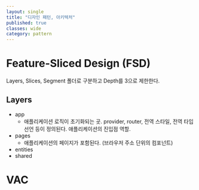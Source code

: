 ```yaml
---
layout: single
title: "디자인 패턴, 아키텍처"
published: true
classes: wide
category: pattern
---
```


<!--

VAC, FSD 등 각종 패턴들에 대해 설명하고, 클린 코드 페이지에 연결

-->

# Feature-Sliced Design (FSD)

Layers, Slices, Segment 폴더로 구분하고 Depth를 3으로 제한한다.

## Layers

* app
  * 애플리케이션 로직이 초기화되는 곳. provider, router, 전역 스타일, 전역 타입 선언 등이 정의된다. 애플리케이션의 진입점 역할.
* pages
  * 애플리케이션의 페이지가 포함된다. (브라우저 주소 단위의 컴포넌트)
* entities
* shared

# VAC
